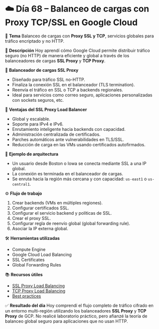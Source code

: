 # ☁️ Día 68 – Balanceo de cargas con Proxy TCP/SSL en Google Cloud

🧠 **Tema**
Balanceo de cargas con **Proxy SSL y TCP**, servicios globales para tráfico encriptado y no HTTP.

🧠 **Descripción**
Hoy aprendí cómo Google Cloud permite distribuir tráfico seguro (no HTTP) de manera eficiente y global a través de los balanceadores de cargas **SSL Proxy** y **TCP Proxy**.

🔐 **Balanceador de cargas SSL Proxy**

- Diseñado para tráfico SSL no-HTTP.
- Finaliza la conexión SSL en el balanceador (TLS termination).
- Reenvía el tráfico en SSL o TCP a backends regionales.
- Ideal para servicios como correo seguro, aplicaciones personalizadas con sockets seguros, etc.

🔌 **Ventajas del SSL Proxy Load Balancer**

- Global y escalable.
- Soporte para IPv4 e IPv6.
- Enrutamiento inteligente hacia backends con capacidad.
- Administración centralizada de certificados.
- Parches automáticos ante vulnerabilidades en TLS/SSL.
- Reducción de carga en las VMs usando certificados autofirmados.

🧭 **Ejemplo de arquitectura**

- Un usuario desde Boston o Iowa se conecta mediante SSL a una IP global.
- La conexión es terminada en el balanceador de cargas.
- Se enruta hacia la región más cercana y con capacidad: `us-east1` o `us-central1`.

⚙️ **Flujo de trabajo**

1. Crear backends (VMs en múltiples regiones).
2. Configurar certificados SSL.
3. Configurar el servicio backend y políticas de SSL.
4. Crear el proxy SSL.
5. Configurar regla de reenvío global (global forwarding rule).
6. Asociar la IP externa global.

🛠️ **Herramientas utilizadas**

- Compute Engine
- Google Cloud Load Balancing
- SSL Certificates
- Global Forwarding Rules

📚 **Recursos útiles**

- [SSL Proxy Load Balancing](https://cloud.google.com/load-balancing/docs/ssl/)
- [TCP Proxy Load Balancing](https://cloud.google.com/load-balancing/docs/tcp/)
- [Best practices](https://cloud.google.com/load-balancing/docs/ssl/best-practices)

✅ **Resultado del día**
Hoy comprendí el flujo completo de tráfico cifrado en un entorno multi-región utilizando los balanceadores **SSL Proxy** y **TCP Proxy** de GCP. No realicé laboratorio práctico, pero afianzé la teoría de balanceo global seguro para aplicaciones que no usan HTTP.
